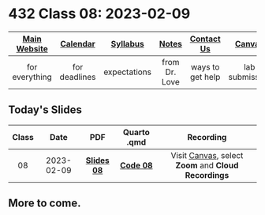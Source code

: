 # 432 Class 08: 2023-02-09

[Main Website](https://thomaselove.github.io/432-2023/) | [Calendar](https://thomaselove.github.io/432-2023/calendar.html) | [Syllabus](https://thomaselove.github.io/432-syllabus-2023/) | [Notes](https://thomaselove.github.io/432-notes/) | [Contact Us](https://thomaselove.github.io/432-2023/contact.html) | [Canvas](https://canvas.case.edu) | [Data and Code](https://github.com/THOMASELOVE/432-data) | [Sources](https://github.com/THOMASELOVE/432-classes-2023/tree/main/sources)
:-----------: | :--------------: | :----------: | :---------: | :-------------: | :-----------: | :------------: |:------:
for everything | for deadlines | expectations | from Dr. Love | ways to get help | lab submission | for downloads | to read

## Today's Slides

Class | Date | PDF | Quarto .qmd | Recording
:---: | :--------: | :------: | :------: | :-------------:
08 | 2023-02-09 | **[Slides 08](https://github.com/THOMASELOVE/432-slides-2023/blob/main/slides08.pdf)** | **[Code 08](https://github.com/THOMASELOVE/432-slides-2023/blob/main/slides08.qmd)** | Visit [Canvas](https://canvas.case.edu/), select **Zoom** and **Cloud Recordings**

## More to come.
